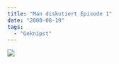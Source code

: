 ```yaml
---
title: "Man diskutiert Episode 1"
date: "2008-08-19"
tags:
  - "Geknipst"
---
```


![](/img/codecandies/l-640-480-7809327d-eda2-4f23-9834-07b7f903f91f.jpeg)
